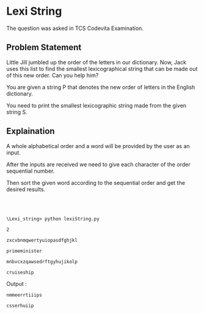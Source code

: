 # Lexi String

The question was asked in TCS Codevita Examination.

## Problem Statement

Little Jill jumbled up the order of the letters in our dictionary. Now, Jack uses this list to find the smallest lexicographical string that can be made out of this new order. Can you help him? 

You are given a string P that denotes the new order of letters in the English dictionary.

You need to print the smallest lexicographic string made from the given string S.

## Explaination

A whole alphabetical order and a word will be provided by the user as an input. 

After the inputs are received we need to give each character of the order sequential number. 

Then sort the given word according to the sequential order and get the desired results.

<br/>
<br/>

```\Lexi_string> python lexiString.py```

```2```

```zxcvbnmqwertyuiopasdfghjkl```

```primeminister```

```mnbvcxzqawsedrftgyhujikolp```

```cruiseship```

Output :

```nmmeerrtiiips```

```csserhuiip```
